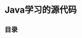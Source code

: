# Java学习的源代码

## 目录

[MyBatis]: https://github.com/FY-aptx/Java-Study/tree/MyBatis-Study
[MyBatis-Plus]: https://github.com/FY-aptx/Java-Study/tree/MyBatis-Plus
[Spring]: https://github.com/FY-aptx/Java-Study/tree/Spring-Study
[SpringMVC]: https://github.com/FY-aptx/Java-Study/tree/SpringMVC-Study
